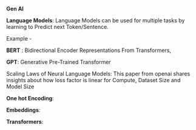**Gen AI**

**Language Models**: Language Models can be used for multiple tasks by learning to Predict next Token/Sentence.

Example - 
  
  **BERT** : Bidirectional Encoder Representations From Transformers, 
  
  **GPT**: Generative Pre-Trained Transformer


Scaling Laws of Neural Language Models: This paper from openai shares insights about how loss factor is linear for Compute, Dataset Size and Model Size



**One hot Encoding**:

**Embeddings**:

**Transformers**: 




